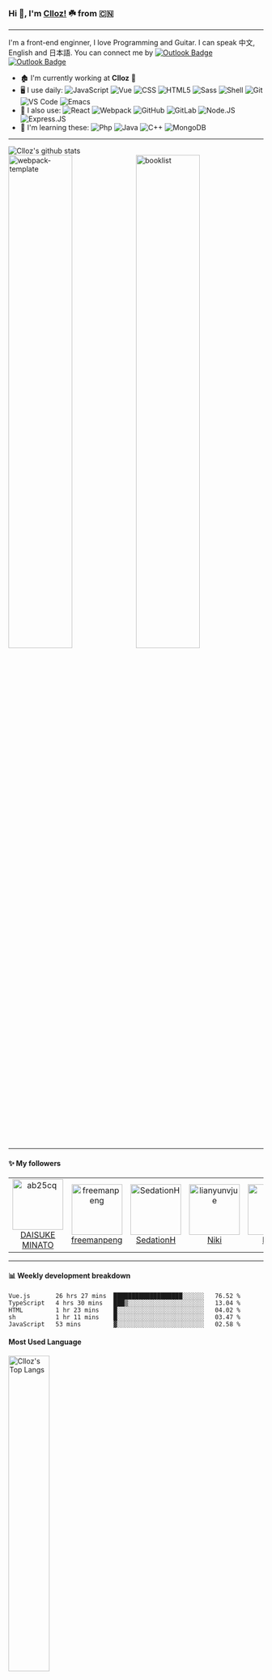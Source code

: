 ### Hi 👋, I'm [Clloz!](https://www.clloz.com) ☘️ from 🇨🇳
----------

I'm a front-end enginner, I love Programming and Guitar. I can speak 中文, English and 日本語.
You can connect me by 
[![Outlook Badge](https://img.shields.io/badge/-clloz@outlook.com-137ad1?style=plastic&logo=microsoft-outlook&logoColor=white&link=mailto:clloz@outlook.com)](mailto:clloz@outlook.com)
[![Outlook Badge](https://img.shields.io/badge/-clloz1992@gmail.com-c14438?style=plastic&logo=Gmail&logoColor=white&link=mailto:clloz1992@gmail.com)](mailto:clloz1992@gmail.com)

- 🏚 I'm currently working at **Clloz** 🦄
- 🖥 I use daily:
  ![JavaScript](https://img.shields.io/badge/-JavaScript-black?style=plastic&logo=javascript)
  ![Vue](https://img.shields.io/badge/-Vue.js-54bf8e?style=plastic&logo=vue.js&logoColor=white)
  ![CSS](https://img.shields.io/badge/-CSS-1e74b4?style=plastic&logo=css3&logoColor=white)
  ![HTML5](https://img.shields.io/badge/-HTML5-E34F26?style=plastic&logo=html5&logoColor=white)
  ![Sass](https://img.shields.io/badge/-Sass-ca6899?style=plastic&logo=sass&logoColor=white)
  ![Shell](https://img.shields.io/badge/-Shell-blasck?style=plastic&logo=Shell)
  ![Git](https://img.shields.io/badge/-Git-black?style=plastic&logo=git)
  ![VS Code](https://img.shields.io/badge/-VS%20Code-007ACC?style=plastic&logo=visual-studio-code)
  ![Emacs](https://img.shields.io/badge/-Emacs-7f5db4?style=plastic&logo=gnu-emacs&logoColor=white)
- 🎸 I also use:
  ![React](https://img.shields.io/badge/-React-67dbf9?style=plastic&logo=react&logoColor=white)
  ![Webpack](https://img.shields.io/badge/-Webpack-8dd6f9?style=plastic&logo=webpack&logoColor=222222)
  ![GitHub](https://img.shields.io/badge/-GitHub-181717?style=plastic&logo=github)
  ![GitLab](https://img.shields.io/badge/-GitLab-FCA121?style=plastic&logo=gitlab)
  ![Node.JS](https://img.shields.io/badge/-Node.JS-black?style=plastic&logo=Node.js) 
  ![Express.JS](https://img.shields.io/badge/-Express.JS-c7b198?style=plastic&logo=Express.JS) 
- 🌱 I'm learning these:
  ![Php](https://img.shields.io/badge/-php-394989?style=plastic&logo=php) 
  ![Java](https://img.shields.io/badge/-java-3f4441?style=plastic&logo=java)
  ![C++](https://img.shields.io/badge/-C++-00599C?style=plastic&logo=c)
  ![MongoDB](https://img.shields.io/badge/-MongoDB-black?style=plastic&logo=mongodb)
  
-------

<img alt="Clloz's github stats" style="display: inline-block;" src="https://github-readme-stats.vercel.app/api?username=Clloz&show_icons=true&theme=dark">

<br />
<a href="https://github.com/Clloz/webpack-template"><img alt="webpack-template" style="display: inline-block; width: 50%;" src="https://github-readme-stats.vercel.app/api/pin/?username=Clloz&repo=webpack-template&show_icons=true&theme=dark"></a><a href="https://github.com/Clloz/booklist"><img alt="booklist" style="display: inline-block; width: 50%;" src="https://github-readme-stats.vercel.app/api/pin/?username=Clloz&repo=booklist&show_icons=true&theme=dark"></a>

-------
#### :sparkles: My followers
<!--START_SECTION:top-followers-->
<table>
  <tr>
    <td align="center">
      <a href="https://github.com/ab25cq">
        <img src="https://avatars2.githubusercontent.com/u/3233635" width="100px;" alt="ab25cq"/>
      </a>
      <br />
      <a href="https://github.com/ab25cq">DAISUKE MINATO</a>
    </td>
    <td align="center">
      <a href="https://github.com/freemanpeng">
        <img src="https://avatars2.githubusercontent.com/u/37547040" width="100px;" alt="freemanpeng"/>
      </a>
      <br />
      <a href="https://github.com/freemanpeng">freemanpeng</a>
    </td>
    <td align="center">
      <a href="https://github.com/SedationH">
        <img src="https://avatars2.githubusercontent.com/u/56129212" width="100px;" alt="SedationH"/>
      </a>
      <br />
      <a href="https://github.com/SedationH">SedationH</a>
    </td>
    <td align="center">
      <a href="https://github.com/lianyunvjue">
        <img src="https://avatars2.githubusercontent.com/u/39094541" width="100px;" alt="lianyunvjue"/>
      </a>
      <br />
      <a href="https://github.com/lianyunvjue">Niki</a>
    </td>
    <td align="center">
      <a href="https://github.com/EVINK">
        <img src="https://avatars2.githubusercontent.com/u/14816851" width="100px;" alt="EVINK"/>
      </a>
      <br />
      <a href="https://github.com/EVINK">EvinK</a>
    </td>
    <td align="center">
      <a href="https://github.com/wenxiuceo">
        <img src="https://avatars2.githubusercontent.com/u/41312718" width="100px;" alt="wenxiuceo"/>
      </a>
      <br />
      <a href="https://github.com/wenxiuceo">momo</a>
    </td>
    <td align="center">
      <a href="https://github.com/Clloz1992">
        <img src="https://avatars2.githubusercontent.com/u/71883906" width="100px;" alt="Clloz1992"/>
      </a>
      <br />
      <a href="https://github.com/Clloz1992">Clloz1992</a>
    </td>
  </tr>
</table>
<!--END_SECTION:top-followers-->

-------
#### :bar_chart: Weekly development breakdown
<!--START_SECTION:waka-->
```text
Vue.js       26 hrs 27 mins  ███████████████████░░░░░░   76.52 % 
TypeScript   4 hrs 30 mins   ███▒░░░░░░░░░░░░░░░░░░░░░   13.04 % 
HTML         1 hr 23 mins    █░░░░░░░░░░░░░░░░░░░░░░░░   04.02 % 
sh           1 hr 11 mins    █░░░░░░░░░░░░░░░░░░░░░░░░   03.47 % 
JavaScript   53 mins         ▓░░░░░░░░░░░░░░░░░░░░░░░░   02.58 % 
```
<!--END_SECTION:waka-->

#### Most Used Language
<img alt="Clloz's Top Langs" width=40% src="https://github-readme-stats.vercel.app/api/top-langs/?username=Clloz&layout=compact&show_icons=true&theme=vue-dark">